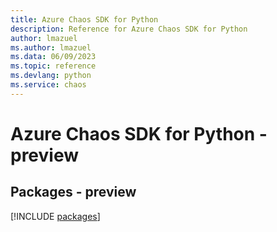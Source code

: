 ```yaml
---
title: Azure Chaos SDK for Python
description: Reference for Azure Chaos SDK for Python
author: lmazuel
ms.author: lmazuel
ms.data: 06/09/2023
ms.topic: reference
ms.devlang: python
ms.service: chaos
---
```

# Azure Chaos SDK for Python - preview
## Packages - preview
[!INCLUDE [packages](chaos-index.md)]